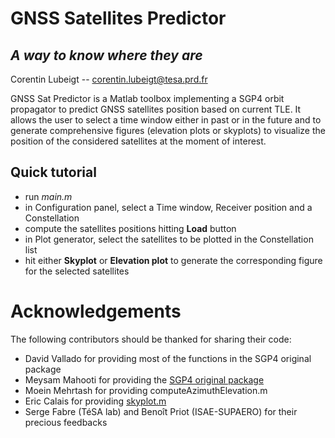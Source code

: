 # GNSS Satellites Predictor

## _A way to know where they are_

Corentin Lubeigt -- corentin.lubeigt@tesa.prd.fr

GNSS Sat Predictor is a Matlab toolbox implementing a SGP4 orbit propagator to predict GNSS satellites position based on current TLE. It allows the user to select a time window either in past or in the future and to generate comprehensive figures (elevation plots or skyplots) to visualize the position of the considered satellites at the moment of interest.

## Quick tutorial

- run _main.m_
- in Configuration panel, select a Time window, Receiver position and a Constellation
- compute the satellites positions hitting **Load** button
- in Plot generator, select the satellites to be plotted in the Constellation list
- hit either **Skyplot** or **Elevation plot** to generate the corresponding figure for the selected satellites

# Acknowledgements

The following contributors should be thanked for sharing their code:
- David Vallado for providing most of the functions in the SGP4 original package
- Meysam Mahooti for providing the [SGP4 original package](https://www.mathworks.com/matlabcentral/fileexchange/62013-sgp4)
- Moein Mehrtash for providing computeAzimuthElevation.m 
- Eric Calais for providing [skyplot.m](http://www.geologie.ens.fr/~ecalais/teaching/gps-geodesy/solutions-to-gps-geodesy/)
- Serge Fabre (TéSA lab) and Benoît Priot (ISAE-SUPAERO) for their precious feedbacks